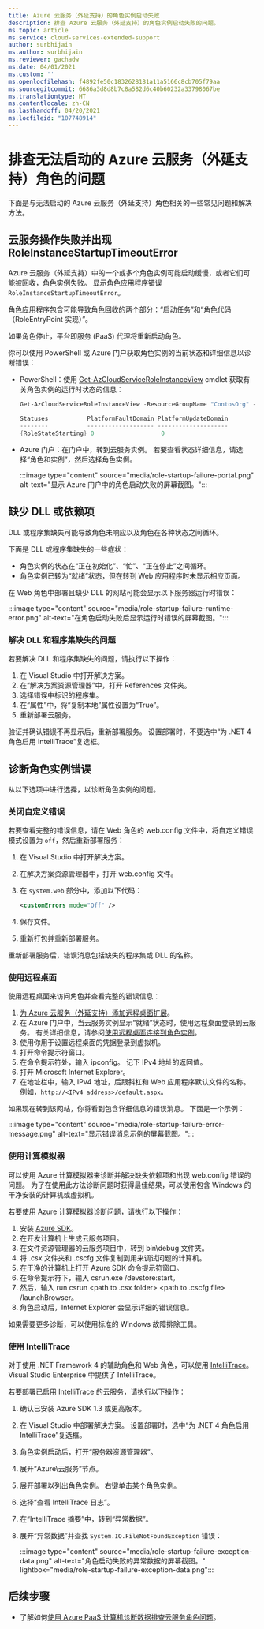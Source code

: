 ```yaml
---
title: Azure 云服务（外延支持）的角色实例启动失败
description: 排查 Azure 云服务（外延支持）的角色实例启动失败的问题。
ms.topic: article
ms.service: cloud-services-extended-support
author: surbhijain
ms.author: surbhijain
ms.reviewer: gachadw
ms.date: 04/01/2021
ms.custom: ''
ms.openlocfilehash: f4892fe50c1832628181a11a5166c8cb705f79aa
ms.sourcegitcommit: 6686a3d8d8b7c8a582d6c40b60232a33798067be
ms.translationtype: HT
ms.contentlocale: zh-CN
ms.lasthandoff: 04/20/2021
ms.locfileid: "107748914"
---
```

# <a name="troubleshoot-azure-cloud-services-extended-support-roles-that-fail-to-start"></a>排查无法启动的 Azure 云服务（外延支持）角色的问题

下面是与无法启动的 Azure 云服务（外延支持）角色相关的一些常见问题和解决方法。

## <a name="cloud-service-operation-fails-with-roleinstancestartuptimeouterror"></a>云服务操作失败并出现 RoleInstanceStartupTimeoutError

Azure 云服务（外延支持）中的一个或多个角色实例可能启动缓慢，或者它们可能被回收，角色实例失败。 显示角色应用程序错误 `RoleInstanceStartupTimeoutError`。

角色应用程序包含可能导致角色回收的两个部分：“启动任务”和“角色代码（RoleEntryPoint 实现）”。 

如果角色停止，平台即服务 (PaaS) 代理将重新启动角色。

你可以使用 PowerShell 或 Azure 门户获取角色实例的当前状态和详细信息以诊断错误：

* PowerShell：使用 [Get-AzCloudServiceRoleInstanceView](/powershell/module/az.cloudservice/get-azcloudserviceroleinstanceview) cmdlet 获取有关角色实例的运行时状态的信息：

    ```powershell
    Get-AzCloudServiceRoleInstanceView -ResourceGroupName "ContosOrg" -CloudServiceName "ContosoCS" -RoleInstanceName "WebRole1_IN_0"
     
    Statuses           PlatformFaultDomain PlatformUpdateDomain
    --------           ------------------- --------------------
    {RoleStateStarting} 0                   0
    ```

* Azure 门户：在门户中，转到云服务实例。 若要查看状态详细信息，请选择“角色和实例”，然后选择角色实例。

  :::image type="content" source="media/role-startup-failure-portal.png" alt-text="显示 Azure 门户中的角色启动失败的屏幕截图。":::

## <a name="missing-dlls-or-dependencies"></a>缺少 DLL 或依赖项

DLL 或程序集缺失可能导致角色未响应以及角色在各种状态之间循环。

下面是 DLL 或程序集缺失的一些症状：

* 角色实例的状态在“正在初始化”、“忙”、“正在停止”之间循环。
* 角色实例已转为“就绪”状态，但在转到 Web 应用程序时未显示相应页面。


在 Web 角色中部署且缺少 DLL 的网站可能会显示以下服务器运行时错误：

  :::image type="content" source="media/role-startup-failure-runtime-error.png" alt-text="在角色启动失败后显示运行时错误的屏幕截图。":::

### <a name="resolve-missing-dlls-and-assemblies"></a>解决 DLL 和程序集缺失的问题

若要解决 DLL 和程序集缺失的问题，请执行以下操作：

1. 在 Visual Studio 中打开解决方案。
2. 在“解决方案资源管理器”中，打开 References 文件夹。
3. 选择错误中标识的程序集。
4. 在“属性”中，将“复制本地”属性设置为“True”。
5. 重新部署云服务。

验证并确认错误不再显示后，重新部署服务。 设置部署时，不要选中“为 .NET 4 角色启用 IntelliTrace”复选框。

## <a name="diagnose-role-instance-errors"></a>诊断角色实例错误

从以下选项中进行选择，以诊断角色实例的问题。

### <a name="turn-off-custom-errors"></a>关闭自定义错误

若要查看完整的错误信息，请在 Web 角色的 web.config 文件中，将自定义错误模式设置为 `off`，然后重新部署服务：

1. 在 Visual Studio 中打开解决方案。
2. 在解决方案资源管理器中，打开 web.config 文件。
3. 在 `system.web` 部分中，添加以下代码：

   ```xml
   <customErrors mode="Off" />
   ```

4. 保存文件。
5. 重新打包并重新部署服务。

重新部署服务后，错误消息包括缺失的程序集或 DLL 的名称。

### <a name="use-remote-desktop"></a>使用远程桌面

使用远程桌面来访问角色并查看完整的错误信息：

1. [为 Azure 云服务（外延支持）添加远程桌面扩展](enable-rdp.md)。
2. 在 Azure 门户中，当云服务实例显示“就绪”状态时，使用远程桌面登录到云服务。 有关详细信息，请参阅[使用远程桌面连接到角色实例](enable-rdp.md#connect-to-role-instances-with-remote-desktop-enabled)。
3. 使用你用于设置远程桌面的凭据登录到虚拟机。
4. 打开命令提示符窗口。
5. 在命令提示符处，输入 ipconfig。 记下 IPv4 地址的返回值。
6. 打开 Microsoft Internet Explorer。
7. 在地址栏中，输入 IPv4 地址，后跟斜杠和 Web 应用程序默认文件的名称。 例如，`http://<IPv4 address>/default.aspx`。

如果现在转到该网站，你将看到包含详细信息的错误消息。 下面是一个示例：

:::image type="content" source="media/role-startup-failure-error-message.png" alt-text="显示错误消息示例的屏幕截图。":::
  
### <a name="use-the-compute-emulator"></a>使用计算模拟器

可以使用 Azure 计算模拟器来诊断并解决缺失依赖项和出现 web.config 错误的问题。 为了在使用此方法诊断问题时获得最佳结果，可以使用包含 Windows 的干净安装的计算机或虚拟机。

若要使用 Azure 计算模拟器诊断问题，请执行以下操作：

1. 安装 [Azure SDK](https://azure.microsoft.com/downloads/)。
2. 在开发计算机上生成云服务项目。
3. 在文件资源管理器的云服务项目中，转到 bin\debug 文件夹。
4. 将 .csx 文件夹和 .cscfg 文件复制到用来调试问题的计算机。
5. 在干净的计算机上打开 Azure SDK 命令提示符窗口。
6. 在命令提示符下，输入 csrun.exe /devstore:start。
7. 然后，输入 run csrun \<path to .csx folder\> \<path to .cscfg file\> /launchBrowser。
8. 角色启动后，Internet Explorer 会显示详细的错误信息。

如果需要更多诊断，可以使用标准的 Windows 故障排除工具。

### <a name="use-intellitrace"></a>使用 IntelliTrace

对于使用 .NET Framework 4 的辅助角色和 Web 角色，可以使用 [IntelliTrace](/visualstudio/debugger/intellitrace)。 Visual Studio Enterprise 中提供了 IntelliTrace。

若要部署已启用 IntelliTrace 的云服务，请执行以下操作：

1. 确认已安装 Azure SDK 1.3 或更高版本。
2. 在 Visual Studio 中部署解决方案。 设置部署时，选中“为 .NET 4 角色启用 IntelliTrace”复选框。
3. 角色实例启动后，打开“服务器资源管理器”。
4. 展开“Azure\云服务”节点。
5. 展开部署以列出角色实例。 右键单击某个角色实例。
6. 选择“查看 IntelliTrace 日志”。
7. 在“IntelliTrace 摘要”中，转到“异常数据”。
8. 展开“异常数据”并查找 `System.IO.FileNotFoundException` 错误：

   :::image type="content" source="media/role-startup-failure-exception-data.png" alt-text="角色启动失败的异常数据的屏幕截图。" lightbox="media/role-startup-failure-exception-data.png":::

## <a name="next-steps"></a>后续步骤

- 了解如何[使用 Azure PaaS 计算机诊断数据排查云服务角色问题](https://docs.microsoft.com/archive/blogs/kwill/windows-azure-paas-compute-diagnostics-data)。
